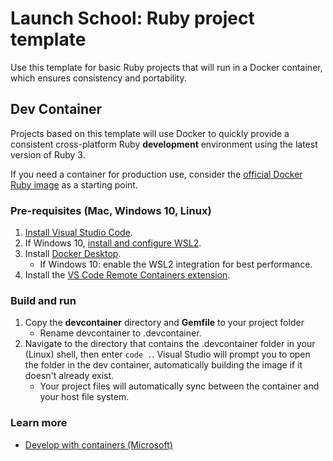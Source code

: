 # Launch School: Ruby project template

Use this template for basic Ruby projects that will run in a Docker container, which ensures consistency and portability.

## Dev Container
Projects based on this template will use Docker to quickly provide a consistent cross-platform Ruby **development** environment using the latest version of Ruby 3.

If you need a container for production use, consider the [official Docker Ruby image](https://hub.docker.com/_/ruby) as a starting point.

### Pre-requisites (Mac, Windows 10, Linux)
1. [Install Visual Studio Code](https://code.visualstudio.com/).
2. If Windows 10, [install and configure WSL2](https://docs.microsoft.com/en-us/windows/wsl/install-win10).
3. Install [Docker Desktop](https://www.docker.com/products/docker-desktop).
   - If Windows 10: enable the WSL2 integration for best performance.
4. Install the [VS Code Remote Containers extension](https://marketplace.visualstudio.com/items?itemName=ms-vscode-remote.remote-containers).

### Build and run
1. Copy the **devcontainer** directory and **Gemfile** to your project folder
   - Rename devcontainer to .devcontainer.
2. Navigate to the directory that contains the .devcontainer folder in your (Linux) shell, then enter `code .`. Visual Studio will prompt you to open the folder in the dev container, automatically building the image if it doesn't already exist.
   - Your project files will automatically sync between the container and your host file system.

### Learn more
- [Develop with containers (Microsoft)](https://code.visualstudio.com/learn/develop-cloud/containers)